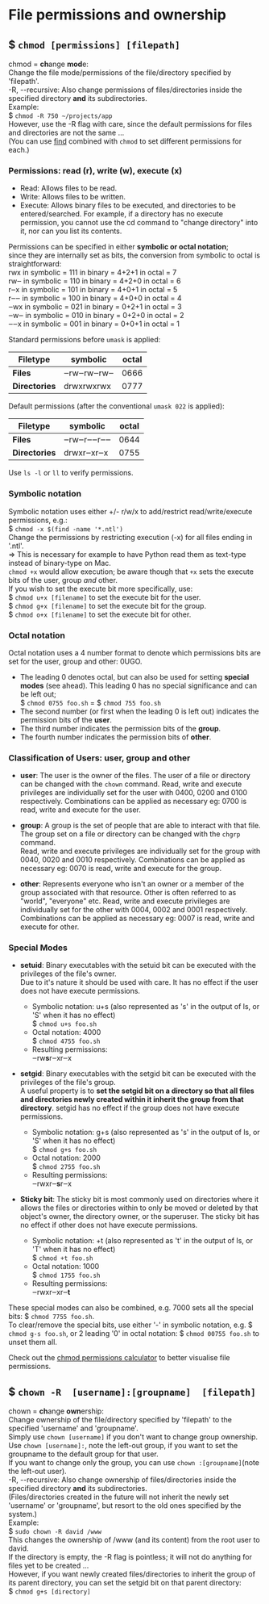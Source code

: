 # File permissions and ownership
## $ `chmod [permissions] [filepath]`   
chmod = **ch**ange **mod**e:   
Change the file mode/permissions of the file/directory specified by 'filepath'.   
-R, --recursive: Also change permissions of files/directories inside the specified directory **and** its subdirectories.   
Example:   
$ `chmod -R 750 ~/projects/app`   
However, use the -R flag with care, since the default permissions for files and directories are not the same ...   
(You can use [find](./BASH.md#-find) combined with `chmod` to set different permissions for each.)

### Permissions: read (r), write (w), execute (x)
* Read: Allows files to be read.
* Write: Allows files to be written.
* Execute: Allows binary files to be executed, and directories to be entered/searched.
For example, if a directory has no execute permission, you cannot use the cd command to "change directory" into it,
nor can you list its contents.

Permissions can be specified in either **symbolic or octal notation**;    
since they are internally set as bits, the conversion from symbolic to octal is straightforward:   
rwx in symbolic = 111 in binary = 4+2+1 in octal = 7   
rw‒ in symbolic = 110 in binary = 4+2+0 in octal = 6   
r‒x in symbolic = 101 in binary = 4+0+1 in octal = 5   
r‒‒ in symbolic = 100 in binary = 4+0+0 in octal = 4   
‒wx in symbolic = 021 in binary = 0+2+1 in octal = 3   
‒w‒ in symbolic = 010 in binary = 0+2+0 in octal = 2   
‒‒x in symbolic = 001 in binary = 0+0+1 in octal = 1   

Standard permissions before `umask` is applied:   

|    Filetype        |   symbolic   |   octal    |
|--------------------|--------------|------------|
|   **Files**        |  ‒rw‒rw‒rw‒  |   0666     |
|   **Directories**  |  drwxrwxrwx  |   0777     |

Default permissions (after the conventional `umask 022` is applied):   

|    Filetype        |   symbolic   |   octal    |
|--------------------|--------------|------------|
|   **Files**        |  ‒rw‒r‒‒r‒‒  |   0644     |
|   **Directories**  |  drwxr‒xr‒x  |   0755     |


Use `ls -l` or `ll` to verify permissions.

### Symbolic notation
Symbolic notation uses either +/- r/w/x to add/restrict read/write/execute permissions, e.g.:   
$ `chmod -x $(find -name '*.ntl')`  
Change the permissions by restricting execution (-x) for all files ending in '.ntl'.  
=> This is necessary for example to have Python read them as text-type instead of binary-type on Mac.   
`chmod +x` would allow execution; be aware though that `+x` sets the execute bits of the user, group *and* other.  
If you wish to set the execute bit more specifically, use:   
  $ `chmod u+x [filename]` to set the execute bit for the user.   
  $ `chmod g+x [filename]` to set the execute bit for the group.   
  $ `chmod o+x [filename]` to set the execute bit for other.   

### Octal notation
Octal notation uses a 4 number format to denote which permissions bits are set for the user,
group and other: 0UGO.   
* The leading 0 denotes octal, but can also be used for setting **special modes** (see ahead).
This leading 0 has no special significance and can be left out;   
$ `chmod 0755 foo.sh` = $ `chmod 755 foo.sh`   
* The second number (or first when the leading 0 is left out) indicates the permission bits of the **user**.
* The third number indicates the permission bits of the **group**.
* The fourth number indicates the permission bits of **other**.

### Classification of Users: user, group and other
* **user**: The user is the owner of the files. The user of a file or directory can be changed with the `chown` command.
Read, write and execute privileges are individually set for the user with 0400, 0200 and 0100 respectively.
Combinations can be applied as necessary eg: 0700 is read, write and execute for the user.   

* **group**: A group is the set of people that are able to interact with that file.  
The group set on a file or directory can be changed with the `chgrp` command.  
Read, write and execute privileges are individually set for the group with 0040, 0020 and 0010 respectively.
Combinations can be applied as necessary eg: 0070 is read, write and execute for the group.

* **other**: Represents everyone who isn't an owner or a member of the group associated with that resource.
Other is often referred to as "world", "everyone" etc.
Read, write and execute privileges are individually set for the other with 0004, 0002 and 0001 respectively.
Combinations can be applied as necessary eg: 0007 is read, write and execute for other.

### Special Modes
* **setuid**: Binary executables with the setuid bit can be executed with the privileges of the file's owner.   
Due to it's nature it should be used with care. It has no effect if the user does not have execute permissions.
  - Symbolic notation: u+s (also represented as 's' in the output of ls, or 'S' when it has no effect)   
  $ `chmod u+s foo.sh`
  - Octal notation: 4000   
  $ `chmod 4755 foo.sh`
  - Resulting permissions:   
  ‒rw**s**r‒xr‒x

* **setgid**: Binary executables with the setgid bit can be executed with the privileges of the file's group.   
A useful property is to **set the setgid bit on a directory so that all files and directories newly created
within it inherit the group from that directory**. setgid has no effect if the group does not have execute permissions.
  - Symbolic notation: g+s (also represented as 's' in the output of ls, or 'S' when it has no effect)   
  $ `chmod g+s foo.sh`
  - Octal notation: 2000   
  $ `chmod 2755 foo.sh`
  - Resulting permissions:   
  ‒rwxr‒**s**r‒x

* **Sticky bit**: The sticky bit is most commonly used on directories where it allows the files or directories within
to only be moved or deleted by that object's owner, the directory owner, or the superuser.
The sticky bit has no effect if other does not have execute permissions.
  - Symbolic notation: +t (also represented as 't' in the output of ls, or 'T' when it has no effect)   
  $ `chmod +t foo.sh`
  - Octal notation: 1000   
  $ `chmod 1755 foo.sh`
  - Resulting permissions:   
  ‒rwxr‒xr‒**t**

These special modes can also be combined, e.g. 7000 sets all the special bits: $ `chmod 7755 foo.sh`.   
To clear/remove the special bits, use either '-' in symbolic notation, e.g. $ `chmod g-s foo.sh`,
or 2 leading '0' in octal notation: $ `chmod 00755 foo.sh` to unset them all.

Check out the [chmod permissions calculator](http://permissions-calculator.org/) to better visualise file permissions.

## $ `chown -R  [username]:[groupname]  [filepath]`   
chown = **ch**ange **own**ership:   
Change ownership of the file/directory specified by 'filepath' to the specified 'username' and 'groupname'.   
Simply use `chown [username]` if you don't want to change group ownership.   
Use `chown [username]:`, note the left-out group, if you want to set the groupname
to the default group for that user.   
If you want to change only the group, you can use `chown :[groupname]`(note the left-out user).   
-R, --recursive: Also change ownership of files/directories inside the specified directory **and** its subdirectories.   
(Files/directories created in the future will not inherit the newly set 'username' or 'groupname',
but resort to the old ones specified by the system.)   
Example:   
$ `sudo chown -R david /www`   
This changes the ownership of /www (and its content) from the root user to david.   
If the directory is empty, the -R flag is pointless; it will not do anything for files yet to be created ...   
However, if you want newly created files/directories to inherit the group of its parent directory,
you can set the setgid bit on that parent directory:   
$ `chmod g+s [directory]`    
